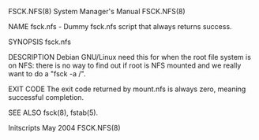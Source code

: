 FSCK.NFS(8)                                                                              System Manager's Manual                                                                              FSCK.NFS(8)

NAME
       fsck.nfs - Dummy fsck.nfs script that always returns success.

SYNOPSIS
       fsck.nfs

DESCRIPTION
       Debian GNU/Linux need this for when the root file system is on NFS: there is no way to find out if root is NFS mounted and we really want to do a "fsck -a /".

EXIT CODE
       The exit code returned by mount.nfs is always zero, meaning successful completion.

SEE ALSO
       fsck(8), fstab(5).

Initscripts                                                                                      May 2004                                                                                     FSCK.NFS(8)
